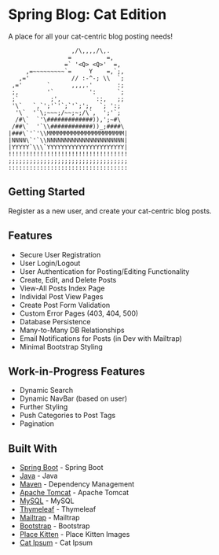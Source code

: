 # Spring Blog: Cat Edition

A place for all your cat-centric blog posting needs!

                      ,/\,,,,/\,.
                     =          =,
                    =` '<Q> <Q>'  =,
         ,=~~~~~~~~~`=     Y    =,`;,
       ,='            // :-^-; \\  `;
     ,='       `      ,,,,.'       :;
     ;,        '`          ':      `;
     ;`         ;',          ::,   ;;
     '\`   `,`';'`'`;`'`;';,  `; ':;
      '\`  '`\;~~~;/~~;~;/\`,  ';'`;
      /#\`  `'\#############)),';~#\
     /##\`  '`\\############))_;####\
    |###\`'`'\\MMMMMMMMMMMMMMMMMMMMMM|
    |NNNN\`'`\\NNNNNNNNNNNNNNNNNNNNNN|
    |YYYYY`\\\`YYYYYYYYYYYYYYYYYYYYYY|
    !!!!!!!!!!!!!!!!!!!!!!!!!!!!!!!!!!
    ;;;;;;;;;;;;;;;;;;;;;;;;;;;;;;;;;;
    ::::::::::::::::::::::::::::::::::


## Getting Started

Register as a new user, and create your cat-centric blog posts.


## Features

* Secure User Registration
* User Login/Logout
* User Authentication for Posting/Editing Functionality
* Create, Edit, and Delete Posts
* View-All Posts Index Page
* Individal Post View Pages
* Create Post Form Validation
* Custom Error Pages (403, 404, 500)
* Database Persistence
* Many-to-Many DB Relationships
* Email Notifications for Posts (in Dev with Mailtrap)
* Minimal Bootstrap Styling

## Work-in-Progress Features

* Dynamic Search
* Dynamic NavBar (based on user)
* Further Styling
* Push Categories to Post Tags
* Pagination


## Built With

* [Spring Boot](https://spring.io/projects/spring-boot) - Spring Boot
* [Java](https://www.java.com/en/) - Java
* [Maven](https://maven.apache.org/) - Dependency Management
* [Apache Tomcat](https://tomcat.apache.org/) - Apache Tomcat
* [MySQL](http://mysql.com/) - MySQL
* [Thymeleaf](https://www.thymeleaf.org/) - Thymeleaf
* [Mailtrap](https://mailtrap.io) - Mailtrap
* [Bootstrap](http://getbootstrap.com/) - Bootstrap
* [Place Kitten](https://placekitten.com/) - Place Kitten Images
* [Cat Ipsum](http://catipsum.com/) - Cat Ipsum

